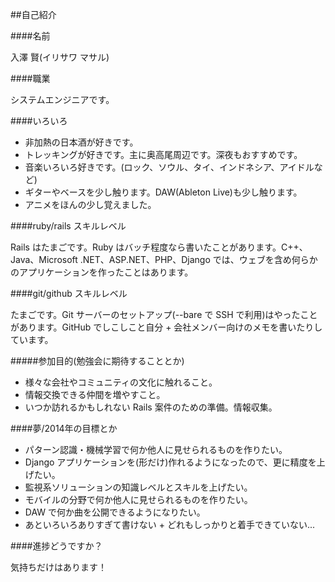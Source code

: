 ##自己紹介

####名前

入澤 賢(イリサワ マサル)

####職業

システムエンジニアです。

####いろいろ

- 非加熱の日本酒が好きです。
- トレッキングが好きです。主に奥高尾周辺です。深夜もおすすめです。
- 音楽いろいろ好きです。(ロック、ソウル、タイ、インドネシア、アイドルなど)
- ギターやベースを少し触ります。DAW(Ableton Live)も少し触ります。
- アニメをほんの少し覚えました。

####ruby/rails スキルレベル

Rails はたまごです。Ruby はバッチ程度なら書いたことがあります。C++、Java、Microsoft .NET、ASP.NET、PHP、Django では、ウェブを含め何らかのアプリケーションを作ったことはあります。

####git/github スキルレベル

たまごです。Git サーバーのセットアップ(--bare で SSH で利用)はやったことがあります。GitHub でしこしこと自分 + 会社メンバー向けのメモを書いたりしています。

#####参加目的(勉強会に期待することとか)

- 様々な会社やコミュニティの文化に触れること。
- 情報交換できる仲間を増やすこと。
- いつか訪れるかもしれない Rails 案件のための準備。情報収集。

####夢/2014年の目標とか

- パターン認識・機械学習で何か他人に見せられるものを作りたい。
- Django アプリケーションを(形だけ)作れるようになったので、更に精度を上げたい。
- 監視系ソリューションの知識レベルとスキルを上げたい。
- モバイルの分野で何か他人に見せられるものを作りたい。
- DAW で何か曲を公開できるようになりたい。
- あといろいろありすぎて書けない + どれもしっかりと着手できていない...

####進捗どうですか？

気持ちだけはあります！

